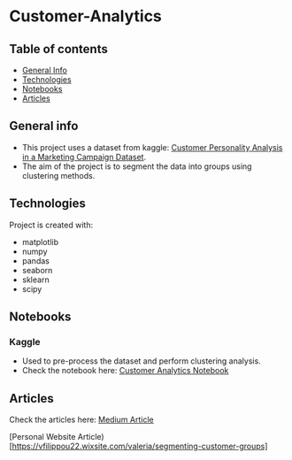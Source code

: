 # Customer-Analytics

## Table of contents
* [General Info](#general-info)
* [Technologies](#technologies)
* [Notebooks](#notebooks)
* [Articles](#articles)

## General info
* This project uses a dataset from kaggle: [Customer Personality Analysis in a Marketing Campaign Dataset](https://www.kaggle.com/datasets/whenamancodes/ideal-customer-analysis-personality-test). 
* The aim of the project is to segment the data into groups using clustering methods.

## Technologies
Project is created with:
* matplotlib
* numpy
* pandas
* seaborn
* sklearn
* scipy

## Notebooks
### Kaggle
* Used to pre-process the dataset and perform clustering analysis. 
* Check the notebook here: [Customer Analytics Notebook](https://www.kaggle.com/code/valeriaf22/customeranalyticsproject)

## Articles 
Check the articles here:
[Medium Article](https://medium.com/@daython3/segmenting-customer-groups-a-comparative-study-of-hierarchical-and-k-means-clustering-methods-for-f35946d52810)

[Personal Website Article)[https://vfilippou22.wixsite.com/valeria/segmenting-customer-groups]
